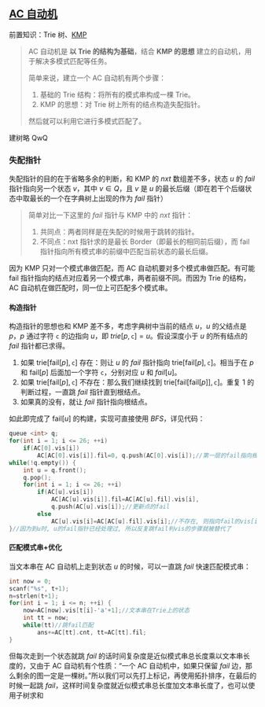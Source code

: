## [AC 自动机](https://oi-wiki.org/string/ac-automaton/)

前置知识：Trie 树、[KMP](https://oi-wiki.org/string/kmp/)

> AC 自动机是 **以 Trie 的结构为基础**，结合 **KMP 的思想** 建立的自动机，用于解决多模式匹配等任务。
>
> 简单来说，建立一个 AC 自动机有两个步骤：
>
> 1. 基础的 Trie 结构：将所有的模式串构成一棵 Trie。
> 2. KMP 的思想：对 Trie 树上所有的结点构造失配指针。
>
> 然后就可以利用它进行多模式匹配了。

建树略 QwQ

### 失配指针

失配指针的目的在于省略多余的判断，和 KMP 的 $nxt$ 数组差不多，状态 $u$ 的 $fail$ 指针指向另一个状态 $v$，其中 $v\in Q$，且 $v$ 是 $u$ 的最长后缀（即在若干个后缀状态中取最长的一个在字典树上出现的作为 $fail$ 指针）

> 简单对比一下这里的 $fail$ 指针与 KMP 中的 $nxt$ 指针：
>
> 1. 共同点：两者同样是在失配的时候用于跳转的指针。
> 2. 不同点：nxt 指针求的是最长 Border（即最长的相同前后缀），而 fail 指针指向所有模式串的前缀中匹配当前状态的最长后缀。

因为 KMP 只对一个模式串做匹配，而 AC 自动机要对多个模式串做匹配。有可能 fail 指针指向的结点对应着另一个模式串，两者前缀不同。而因为 Trie 的结构，AC 自动机在做匹配时，同一位上可匹配多个模式串。

#### 构造指针

构造指针的思想也和 KMP 差不多，考虑字典树中当前的结点 $u$，$u$ 的父结点是 $p$，$p$ 通过字符 `c` 的边指向 $u$，即 $trie[p,\mathtt{c}]=u$。假设深度小于 $u$ 的所有结点的 $fail$ 指针都已求得。

1. 如果 $\text{trie}[\text{fail}[p],\mathtt{c}]$ 存在：则让 $u$ 的 $fail$ 指针指向 $\text{trie}[\text{fail}[p],\mathtt{c}]$。相当于在 $p$ 和 $\text{fail}[p]$ 后面加一个字符 `c`，分别对应 $u$ 和 $fail[u]$。
2. 如果 $\text{trie}[\text{fail}[p],\mathtt{c}]$ 不存在：那么我们继续找到 $\text{trie}[\text{fail}[\text{fail}[p]],\mathtt{c}]$。重复 $1$ 的判断过程，一直跳 $fail$ 指针直到根结点。
3. 如果真的没有，就让 $fail$ 指针指向根结点。

如此即完成了 $\text{fail}[u]$ 的构建，实现可直接使用 $BFS$，详见代码：

```cpp
queue <int> q;
for(int i = 1; i <= 26; ++i) 
    if(AC[0].vis[i])
        AC[AC[0].vis[i]].fil=0, q.push(AC[0].vis[i]);//第一层的fail指向根 
while(!q.empty()) {
    int u = q.front(); 
    q.pop();
    for(int i = 1; i <= 26; ++i)
        if(AC[u].vis[i])
            AC[AC[u].vis[i]].fil=AC[AC[u].fil].vis[i], 
            q.push(AC[u].vis[i]);//更新点的fail 
        else
            AC[u].vis[i]=AC[AC[u].fil].vis[i];//不存在, 则指向fail的vis[i]
}//因为到u时, u的fail指针已经处理过, 所以反复跳fail判vis的步骤就被替代了
```

#### 匹配模式串+优化

当文本串在 AC 自动机上走到状态 $u$ 的时候，可以一直跳 $fail$ 快速匹配模式串：

```cpp
int now = 0;
scanf("%s", t+1);
n=strlen(t+1);
for(int i = 1; i <= n; ++i) {
    now=AC[now].vis[t[i]-'a'+1];//文本串在Trie上的状态
    int tt = now;
    while(tt)//跳fail匹配
        ans+=AC[tt].cnt, tt=AC[tt].fil;
}
```

但每次走到一个状态就跳 $fail$ 的话时间复杂度是近似模式串总长度乘以文本串长度的，又由于 AC 自动机有个性质：“一个 AC 自动机中，如果只保留 $fail$ 边，那么剩余的图一定是一棵树。”所以我们可以先打上标记，再使用拓扑排序，在最后的时候一起跳 $fail$，这样时间复杂度就近似模式串总长度加文本串长度了，也可以使用子树求和


